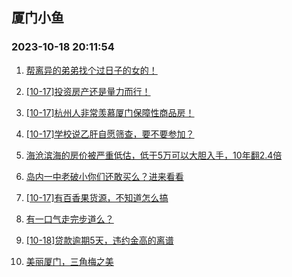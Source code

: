 ## 厦门小鱼 
### 2023-10-18 20:11:54

1. [帮离异的弟弟找个过日子的女的！](http://bbs.xmfish.com/read-htm-tid-18090691.html)

2. [[10-17]投资房产还是量力而行！](http://bbs.xmfish.com/read-htm-tid-18090666.html)

3. [[10-17]杭州人非常羡慕厦门保障性商品房！](http://bbs.xmfish.com/read-htm-tid-18090660.html)

4. [[10-17]学校说乙肝自愿筛查，要不要参加？](http://bbs.xmfish.com/read-htm-tid-18090665.html)

5. [海沧滨海的房价被严重低估，低于5万可以大胆入手，10年翻2.4倍](http://bbs.xmfish.com/read-htm-tid-18090756.html)

6. [岛内一中老破小你们还敢买么？进来看看](http://bbs.xmfish.com/read-htm-tid-18090840.html)

7. [[10-17]有百香果货源，不知道怎么搞](http://bbs.xmfish.com/read-htm-tid-18090698.html)

8. [有一口气走完步道么？](http://bbs.xmfish.com/read-htm-tid-18090905.html)

9. [[10-18]贷款逾期5天，违约金高的离谱](http://bbs.xmfish.com/read-htm-tid-18090919.html)

10. [美丽厦门，三角梅之美](http://bbs.xmfish.com/read-htm-tid-18090781.html)

